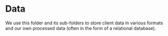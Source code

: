 # Data

We use this folder and its sub-folders to store client data in various formats and our own processed data (often in the form of a relational database).
